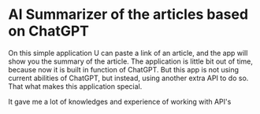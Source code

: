# AI Summarizer of the articles based on ChatGPT

On this simple application U can paste a link of an article, and the app will show you the summary of the article. The application is little bit out of time, because now it is built in function of ChatGPT. But this app is not using current abilities of ChatGPT, but instead, using another extra API to do so. That what makes this application special.

It gave me a lot of knowledges and experience of working with API's
